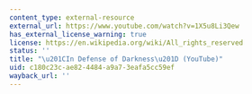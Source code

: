```yaml
---
content_type: external-resource
external_url: https://www.youtube.com/watch?v=1X5u8Li3Qew
has_external_license_warning: true
license: https://en.wikipedia.org/wiki/All_rights_reserved
status: ''
title: "\u201CIn Defense of Darkness\u201D (YouTube)"
uid: c180c23c-ae82-4484-a9a7-3eafa5cc59ef
wayback_url: ''
---
```

